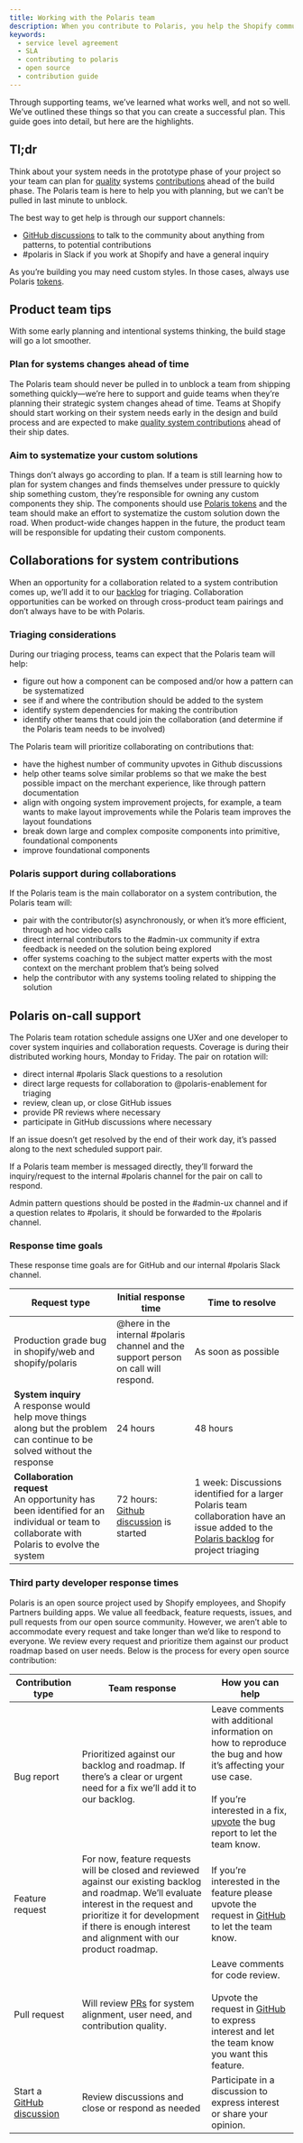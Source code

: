 ```yaml
---
title: Working with the Polaris team
description: When you contribute to Polaris, you help the Shopify community create better experiences for merchants, faster. Contribution takes thoughtful planning.
keywords:
  - service level agreement
  - SLA
  - contributing to polaris
  - open source
  - contribution guide
---
```


Through supporting teams, we’ve learned what works well, and not so well. We’ve outlined these things so that you can create a successful plan. This guide goes into detail, but here are the highlights.

## Tl;dr

Think about your system needs in the prototype phase of your project so your team can plan for [quality](/contributing/quality-contributions) systems [contributions](/contributing) ahead of the build phase. The Polaris team is here to help you with planning, but we can’t be pulled in last minute to unblock.

The best way to get help is through our support channels:

- [GitHub discussions](https://github.com/Shopify/polaris/discussions/6750) to talk to the community about anything from patterns, to potential contributions
- #polaris in Slack if you work at Shopify and have a general inquiry

As you’re building you may need custom styles. In those cases, always use Polaris [tokens](/tokens).

## Product team tips

With some early planning and intentional systems thinking, the build stage will go a lot smoother.

### Plan for systems changes ahead of time

The Polaris team should never be pulled in to unblock a team from shipping something quickly—we’re here to support and guide teams when they’re planning their strategic system changes ahead of time. Teams at Shopify should start working on their system needs early in the design and build process and are expected to make [quality system contributions](/contributing#what-makes-a-good-contribution) ahead of their ship dates.

### Aim to systematize your custom solutions

Things don’t always go according to plan. If a team is still learning how to plan for system changes and finds themselves under pressure to quickly ship something custom, they’re responsible for owning any custom components they ship. The components should use [Polaris tokens](https://polaris.shopify.com/tokens/colors) and the team should make an effort to systematize the custom solution down the road. When product-wide changes happen in the future, the product team will be responsible for updating their custom components.

## Collaborations for system contributions

When an opportunity for a collaboration related to a system contribution comes up, we’ll add it to our [backlog](https://github.com/orgs/Shopify/projects/2250/views/5) for triaging. Collaboration opportunities can be worked on through cross-product team pairings and don’t always have to be with Polaris.

### Triaging considerations

During our triaging process, teams can expect that the Polaris team will help:

- figure out how a component can be composed and/or how a pattern can be systematized
- see if and where the contribution should be added to the system
- identify system dependencies for making the contribution
- identify other teams that could join the collaboration (and determine if the Polaris team needs to be involved)

The Polaris team will prioritize collaborating on contributions that:

- have the highest number of community upvotes in Github discussions
- help other teams solve similar problems so that we make the best possible impact on the merchant experience, like through pattern documentation
- align with ongoing system improvement projects, for example, a team wants to make layout improvements while the Polaris team improves the layout foundations
- break down large and complex composite components into primitive, foundational components
- improve foundational components

### Polaris support during collaborations

If the Polaris team is the main collaborator on a system contribution, the Polaris team will:

- pair with the contributor(s) asynchronously, or when it’s more efficient, through ad hoc video calls
- direct internal contributors to the #admin-ux community if extra feedback is needed on the solution being explored
- offer systems coaching to the subject matter experts with the most context on the merchant problem that’s being solved
- help the contributor with any systems tooling related to shipping the solution

## Polaris on-call support

The Polaris team rotation schedule assigns one UXer and one developer to cover system inquiries and collaboration requests. Coverage is during their distributed working hours, Monday to Friday. The pair on rotation will:

- direct internal #polaris Slack questions to a resolution
- direct large requests for collaboration to @polaris-enablement for triaging
- review, clean up, or close GitHub issues
- provide PR reviews where necessary
- participate in GitHub discussions where necessary

If an issue doesn’t get resolved by the end of their work day, it’s passed along to the next scheduled support pair.

If a Polaris team member is messaged directly, they’ll forward the inquiry/request to the internal #polaris channel for the pair on call to respond.

Admin pattern questions should be posted in the #admin-ux channel and if a question relates to #polaris, it should be forwarded to the #polaris channel.

### Response time goals

These response time goals are for GitHub and our internal #polaris Slack channel.

| Request type                                                                                                                                 | Initial response time                                                                         | Time to resolve                                                                                                                                                                                 |
| -------------------------------------------------------------------------------------------------------------------------------------------- | --------------------------------------------------------------------------------------------- | ----------------------------------------------------------------------------------------------------------------------------------------------------------------------------------------------- |
| Production grade bug in shopify/web and shopify/polaris                                                                                      | @here in the internal #polaris channel and the support person on call will respond.           | As soon as possible                                                                                                                                                                             |
| **System inquiry**<br/> A response would help move things along but the problem can continue to be solved without the response               | 24 hours                                                                                      | 48 hours                                                                                                                                                                                        |
| **Collaboration request**<br/> An opportunity has been identified for an individual or team to collaborate with Polaris to evolve the system | 72 hours: [Github discussion](https://github.com/Shopify/polaris/discussions/6750) is started | 1 week: Discussions identified for a larger Polaris team collaboration have an issue added to the [Polaris backlog](https://github.com/orgs/Shopify/projects/2250/views/5) for project triaging |

### Third party developer response times

Polaris is an open source project used by Shopify employees, and Shopify Partners building apps. We value all feedback, feature requests, issues, and pull requests from our open source community. However, we aren’t able to accommodate every request and take longer than we’d like to respond to everyone. We review every request and prioritize them against our product roadmap based on user needs. Below is the process for every open source contribution:

| Contribution type                                                                | Team response                                                                                                                                                                                                                                | How you can help                                                                                                                                                                                                                                                                                       |
| -------------------------------------------------------------------------------- | -------------------------------------------------------------------------------------------------------------------------------------------------------------------------------------------------------------------------------------------- | ------------------------------------------------------------------------------------------------------------------------------------------------------------------------------------------------------------------------------------------------------------------------------------------------------ |
| Bug report                                                                       | Prioritized against our backlog and roadmap. If there’s a clear or urgent need for a fix we’ll add it to our backlog.                                                                                                                        | Leave comments with additional information on how to reproduce the bug and how it’s affecting your use case.<br/><br/> If you’re interested in a fix, [upvote](https://github.com/Shopify/polaris/issues/new?assignees=&labels=%F0%9F%90%9BBug&template=ISSUE.md) the bug report to let the team know. |
| Feature request                                                                  | For now, feature requests will be closed and reviewed against our existing backlog and roadmap. We’ll evaluate interest in the request and prioritize it for development if there is enough interest and alignment with our product roadmap. | If you’re interested in the feature please upvote the request in [GitHub](https://github.com/Shopify/polaris/issues/new?assignees=&labels=Feature+request&template=FEATURE_REQUEST.md) to let the team know.                                                                                           |
| Pull request                                                                     | Will review [PRs](https://github.com/Shopify/polaris/pulls) for system alignment, user need, and contribution quality.                                                                                                                       | Leave comments for code review.<br/><br/> Upvote the request in [GitHub](https://github.com/Shopify/polaris/discussions/6750) to express interest and let the team know you want this feature.                                                                                                         |
| Start a [GitHub discussion](https://github.com/Shopify/polaris/discussions/6750) | Review discussions and close or respond as needed                                                                                                                                                                                            | Participate in a discussion to express interest or share your opinion.                                                                                                                                                                                                                                 |
